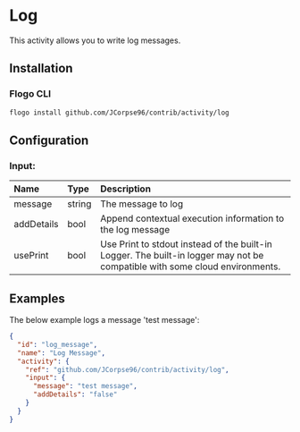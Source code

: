 <!--
title: Log
weight: 4615
-->

# Log
This activity allows you to write log messages.

## Installation

### Flogo CLI
```bash
flogo install github.com/JCorpse96/contrib/activity/log
```

## Configuration

### Input:
| Name       | Type   | Description
|:---        | :---   | :---    
| message    | string | The message to log
| addDetails | bool   | Append contextual execution information to the log message
| usePrint   | bool   | Use Print to stdout instead of the built-in Logger. The built-in logger may not be compatible with some cloud environments. 

## Examples
The below example logs a message 'test message':

```json
{
  "id": "log_message",
  "name": "Log Message",
  "activity": {
    "ref": "github.com/JCorpse96/contrib/activity/log",
    "input": {
      "message": "test message",
      "addDetails": "false"
    }
  }
}
```